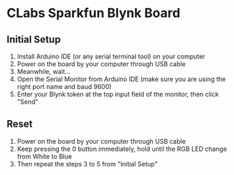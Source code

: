 # CLabs Sparkfun Blynk Board

## Initial Setup
1. Install Arduino IDE (or any serial terminal tool) on your computer
2. Power on the board by your computer through USB cable
3. Meanwhile, wait...
4. Open the Serial Monitor from Arduino IDE (make sure you are using the right port name and baud 9600)
5. Enter your Blynk token at the top input field of the monitor, then click "Send"

## Reset
1. Power on the board by your computer through USB cable
2. Keep pressing the 0 button immediately, hold until the RGB LED change from White to Blue
3. Then repeat the steps 3 to 5 from "Initial Setup"
